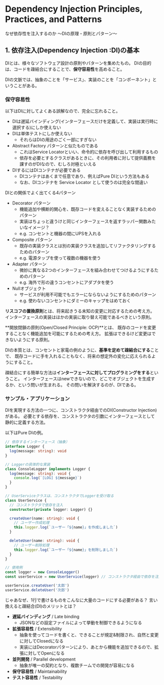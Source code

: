 # Dependency Injection Principles, Practices, and Patterns

なぜ依存性を注入するのか 〜DIの原理・原則とパターン〜

## 1. 依存注入(Dependency Injection :DI)の基本

DIとは、様々なソフトウェア設計の原則やパターンを集めたもの。
DIの目的は、コードを疎結合にすることで、**保守容易性**を高めること。

DIの文脈では、抽象のことを「サービス」、実装のことを「コンポーネント」ということがある。

### 保守容易性

以下はDIに対してよくある誤解なので、完全に忘れること。

- DIは遅延バインディング(インターフェースだけを定義して、実装は実行時に選択する)にしか使えない
- DIは単体テストにしか使えない
  - それらはDIの用途のごく一部にすぎない
- Abstract Factory パターンと似たものである
  - これはService Locatorといい、命令的に依存を呼び出して利用するもの
  - 依存を必要とするクラスがあるときに、その利用者に対して提供義務を課すのがDIなので、むしろ対極といえる
- DIするにはDIコンテナが必要である
  - DIコンテナはあくまで任意であり、例えばPure DIという方法もある
  - なお、DIコンテナを Service Locator として使うのは完全な間違い

DIとの関係でよく出てくる4パターン

- Decorator パターン
  - 機能追加や横断的関心を、既存コードを変えることなく実装するためのパターン
  - 実装はちょっと違うけと同じインターフェースを返すラッパー関数みたいなイメージ？
  - e.g. コンセントと機器の間にUPSを入れる
- Composite パターン
  - 既存の実装クラスとは別の実装クラスを追加してリファクタリングするためのパターン
  - e.g. 電源タップを使って複数の機器を使う
- Adapter パターン
  - 微妙に異なる2つのインターフェースを組み合わせてつけるようにするためのパターン
  - e.g. 海外で形の違うコンセントにアダプタを使う
- Nullオブジェクト
  - サービスが利用不可能でもエラーにならないようにするためのパターン
  - e.g. 使わないコンセントにダミーのキャップをはめておく

**リスコフの置換原則**とは、将来起きうる未知の変更に対応するための考え方。
インターフェースの実装はほかの実装に取り替え可能であるべきという原則。

**開放閉鎖の原則(Open/Closed Principle: OCP)**とは、
既存のコードを変更することなく機能追加を可能にするための考え方。
拡張はできるけど変更はできないようにする原則。

DIの本質とは、コンセントと家電の例のように、**基準を定めて疎結合にする**ことで、
既存コードに手を入れることもなく、将来の想定外の変化に応えられるようにすること。

疎結合にする簡単な方法は**インターフェースに対してプログラミングをする**ということ。
インターフェースはnewできないので、どこでオブジェクトを生成するか、という問いが生まれる。
その問いを解決するのが、DIである。

### サンプル・アプリケーション

DIを実現する方法の一つに、コンストラクタ経由でのDI(Constructor Injection)がある。
必要とする依存を、コンストラクタの引数にインターフェースとして静的に定義する方法。

以下はPure DIの例。

```ts
// 依存するインターフェース（抽象）
interface Logger {
  log(message: string): void
}

// Loggerの具体的な実装
class ConsoleLogger implements Logger {
  log(message: string): void {
    console.log(`[LOG] ${message}`)
  }
}

// UserServiceクラスは、コンストラクタでLoggerを受け取る
class UserService {
  // コンストラクタで依存を注入
  constructor(private logger: Logger) {}

  createUser(name: string): void {
    // ユーザー作成処理
    this.logger.log(`ユーザー「${name}」を作成しました`)
  }

  deleteUser(name: string): void {
    // ユーザー削除処理
    this.logger.log(`ユーザー「${name}」を削除しました`)
  }
}

// 使用例
const logger = new ConsoleLogger()
const userService = new UserService(logger) // コンストラクタ経由で依存を注入

userService.createUser('太郎')
userService.deleteUser('次郎')
```

じゃあなぜ、1行で書けるものをこんなに大量のコードにする必要がある？
言い換えると疎結合(DI)のメリットとは？

- **遅延バインディング** / Late binding
  - JSONなどの設定ファイルによって挙動を制御できるようになる
- **拡張容易性** / Extensibility
  - 抽象を使ってコードを書くと、できることが規定&制限され、自然と変更に対してClosedになる
  - 実装にはDecoratorパターンにより、あとから機能を追加できるので、拡張に対してOpenになる
- **並列開発** / Parallel development
  - 抽象が唯一の契約となり、複数チームでの開発が容易になる
- **保守容易性** / Maintainability
- **テスト容易性** / Testability
